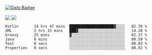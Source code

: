 

[![Gists Badge](https://badges.pufler.dev/gists/esabook)](https://gist.github.com/mine) 
<p>
<img align="center" src="https://github-readme-stats.anuraghazra1.vercel.app/api/top-langs/?username=esabook&layout=compact&theme=merko&count_private=true&langs_count=20"/>
<img align="center" src="https://github-readme-stats.anuraghazra1.vercel.app/api?username=esabook&show_icons=true&include_all_commits=true&theme=merko&count_private=true&custom_title=Github stats"/>
</p>
<!--START_SECTION:waka-->

```text
Kotlin       14 hrs 47 mins  ████████████████████▓░░░░   82.70 %
XML          2 hrs 33 mins   ███▓░░░░░░░░░░░░░░░░░░░░░   14.28 %
Groovy       25 mins         ▓░░░░░░░░░░░░░░░░░░░░░░░░   02.37 %
Java         6 mins          ░░░░░░░░░░░░░░░░░░░░░░░░░   00.59 %
Text         0 secs          ░░░░░░░░░░░░░░░░░░░░░░░░░   00.03 %
Properties   0 secs          ░░░░░░░░░░░░░░░░░░░░░░░░░   00.02 %
```

<!--END_SECTION:waka-->




<!--
**esabook/esabook** is a ✨ _special_ ✨ repository because its `README.md` (this file) appears on your GitHub profile.

Here are some ideas to get you started:

- 🔭 I’m currently working on ...
- 🌱 I’m currently learning ...
- 👯 I’m looking to collaborate on ...
- 🤔 I’m looking for help with ...
- 💬 Ask me about ...
- 📫 How to reach me: ...
- 😄 Pronouns: ...
- ⚡ Fun fact: ...
-->
